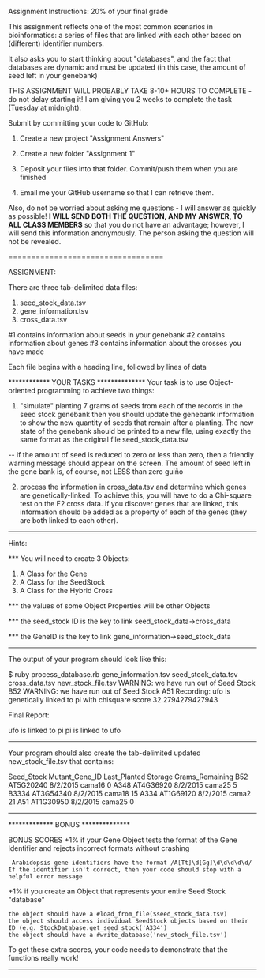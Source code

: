 Assignment Instructions:
20% of your final grade


This assignment reflects one of the most common scenarios in bioinformatics: a
series of files that are linked with each other based on (different) identifier numbers.

It also asks you to start thinking about "databases", and the fact that databases
are dynamic and must be updated (in this case, the amount of seed left in your genebank)

THIS ASSIGNMENT WILL PROBABLY TAKE 8-10+ HOURS TO COMPLETE - do not delay starting it!
I am giving you 2 weeks to complete the task (Tuesday at midnight). 

Submit by committing your code to GitHub:

1. Create a new project "Assignment Answers"

2. Create a new folder "Assignment 1"

3. Deposit your files into that folder.  Commit/push them when you are finished

4. Email me your GitHub username so that I can retrieve them.

Also, do not be worried about asking me questions - I will answer as quickly
as possible! **I WILL SEND BOTH THE QUESTION, AND MY ANSWER, TO ALL CLASS MEMBERS**
so that you do not have an advantage; however, I will send this information anonymously.
The person asking the question will not be revealed.

==================================

ASSIGNMENT:

There are three tab-delimited data files:
1. seed_stock_data.tsv
2. gene_information.tsv
3. cross_data.tsv

#1 contains information about seeds in your genebank
#2 contains information about genes
#3 contains information about the crosses you have made

Each file begins with a heading line, followed by lines of data

************ YOUR TASKS **************
Your task is to use Object-oriented programming to achieve two things:

1) "simulate" planting 7 grams of seeds from each of the records in the seed stock genebank
then you should update the genebank information to show the new quantity of seeds
that remain after a planting. The new state of the genebank
should be printed to a new file, using exactly the same format as the
original file seed_stock_data.tsv

-- if the amount of seed is reduced to zero or less than zero, then
a friendly warning message should appear on the screen. The amount
of seed left in the gene bank is, of course, not LESS than zero guiño


2) process the information in cross_data.tsv and determine which genes are
genetically-linked. To achieve this, you will have to do a Chi-square test
on the F2 cross data. If you discover genes that are linked, this information
should be added as a property of each of the genes (they are both linked to each
other).

***************************************

Hints:

*** You will need to create 3 Objects:
1. A Class for the Gene
2. A Class for the SeedStock
3. A Class for the Hybrid Cross

*** the values of some Object Properties will be other Objects

*** the seed_stock ID is the key to link seed_stock_data->cross_data

*** the GeneID is the key to link gene_information->seed_stock_data

-------------------
The output of your program should look like this:

$ ruby process_database.rb  gene_information.tsv  seed_stock_data.tsv  cross_data.tsv  new_stock_file.tsv
WARNING: we have run out of Seed Stock B52
WARNING: we have run out of Seed Stock A51
Recording: ufo is genetically linked to pi with chisquare score 32.2794279427943


Final Report:

ufo is linked to pi
pi is linked to ufo


-------------------

Your program should also create the tab-delimited updated new_stock_file.tsv that contains:

Seed_Stock Mutant_Gene_ID Last_Planted Storage Grams_Remaining
B52 AT5G20240 8/2/2015 cama16 0
A348 AT4G36920 8/2/2015 cama25 5
B3334 AT3G54340 8/2/2015 cama18 15
A334 AT1G69120 8/2/2015 cama2 21
A51 AT1G30950 8/2/2015 cama25 0

-----------------

************* BONUS **************


BONUS SCORES
+1% if your Gene Object tests the format of the Gene Identifier and rejects incorrect formats without crashing

     Arabidopsis gene identifiers have the format /A[Tt]\d[Gg]\d\d\d\d\d/
    If the identifier isn't correct, then your code should stop with a helpful error message


+1% if you create an Object that represents your entire Seed Stock "database"

    the object should have a #load_from_file($seed_stock_data.tsv)
    the object should access individual SeedStock objects based on their ID (e.g. StockDatabase.get_seed_stock('A334')
    the object should have a #write_database('new_stock_file.tsv')


To get these extra scores, your code needs to demonstrate that the functions really work!
****************************************
